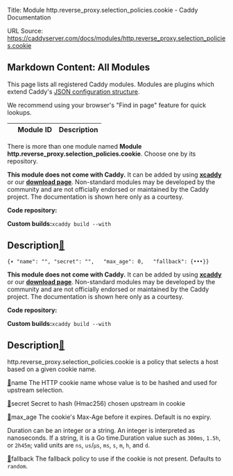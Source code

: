 Title: Module http.reverse_proxy.selection_policies.cookie - Caddy Documentation

URL Source: https://caddyserver.com/docs/modules/http.reverse_proxy.selection_policies.cookie

Markdown Content:
All Modules
-----------

This page lists all registered Caddy modules. Modules are plugins which extend Caddy's [JSON configuration structure](https://caddyserver.com/docs/json/).

We recommend using your browser's "Find in page" feature for quick lookups.

|  | Module ID | Description |
| --- | --- | --- |

There is more than one module named **Module http.reverse_proxy.selection_policies.cookie**. Choose one by its repository.

**This module does not come with Caddy.** It can be added by using **[xcaddy](https://caddyserver.com/docs/build#xcaddy)** or our **[download page](https://caddyserver.com/download)**. Non-standard modules may be developed by the community and are not officially endorsed or maintained by the Caddy project. The documentation is shown here only as a courtesy.

**Code repository:**

**Custom builds:**`xcaddy build --with`

Description[🔗](https://caddyserver.com/docs/modules/http.reverse_proxy.selection_policies.cookie#docs "Direct link")
---------------------------------------------------------------------------------------------------------------------

`{▾	"name": "",	"secret": "",	"max_age": 0,	"fallback": {•••}}`

**This module does not come with Caddy.** It can be added by using **[xcaddy](https://caddyserver.com/docs/build#xcaddy)** or our **[download page](https://caddyserver.com/download)**. Non-standard modules may be developed by the community and are not officially endorsed or maintained by the Caddy project. The documentation is shown here only as a courtesy.

**Code repository:**

**Custom builds:**`xcaddy build --with`

Description[🔗](https://caddyserver.com/docs/modules/http.reverse_proxy.selection_policies.cookie#docs "Direct link")
---------------------------------------------------------------------------------------------------------------------

http.reverse_proxy.selection_policies.cookie is a policy that selects a host based on a given cookie name.

[🔗](https://caddyserver.com/docs/modules/http.reverse_proxy.selection_policies.cookie#name)name
The HTTP cookie name whose value is to be hashed and used for upstream selection.

[🔗](https://caddyserver.com/docs/modules/http.reverse_proxy.selection_policies.cookie#secret)secret
Secret to hash (Hmac256) chosen upstream in cookie

[🔗](https://caddyserver.com/docs/modules/http.reverse_proxy.selection_policies.cookie#max_age)max_age
The cookie's Max-Age before it expires. Default is no expiry.

Duration can be an integer or a string. An integer is interpreted as nanoseconds. If a string, it is a Go time.Duration value such as `300ms`, `1.5h`, or `2h45m`; valid units are `ns`, `us`/`µs`, `ms`, `s`, `m`, `h`, and `d`.

[🔗](https://caddyserver.com/docs/modules/http.reverse_proxy.selection_policies.cookie#fallback)fallback
The fallback policy to use if the cookie is not present. Defaults to `random`.
